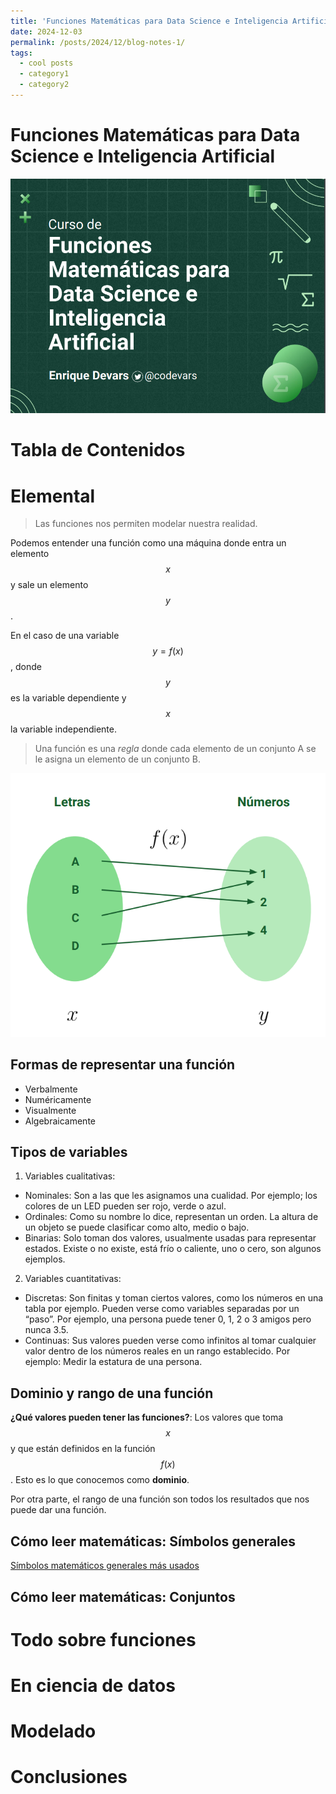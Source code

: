 ```yaml
---
title: 'Funciones Matemáticas para Data Science e Inteligencia Artificial'
date: 2024-12-03
permalink: /posts/2024/12/blog-notes-1/
tags:
  - cool posts
  - category1
  - category2
---
```


# Funciones Matemáticas para Data Science e Inteligencia Artificial

![Portada Platzi Functions ML](/images/funciones_matematicas/Portada_Platzi_Functions_ML.png)

# Tabla de Contenidos


# Elemental

> Las funciones nos permiten modelar nuestra realidad.

Podemos entender una función como una máquina donde entra un elemento $$x$$ y
sale un elemento $$y$$. 

En el caso de una variable $$y = f(x)$$, donde $$y$$ es la variable dependiente y $$x$$ la variable independiente.

> Una función es una *regla* donde cada elemento de un conjunto A se le asigna un elemento de un conjunto B.

![funciones](/images/funciones_matematicas/funciones_1.png)

## Formas de representar una función
- Verbalmente
- Numéricamente
- Visualmente
- Algebraicamente

## Tipos de variables
1. Variables cualitativas:
  - Nominales: Son a las que les asignamos una cualidad. Por ejemplo; los colores de un LED pueden ser rojo, verde o azul.
  - Ordinales: Como su nombre lo dice, representan un orden. La altura de un objeto se puede clasificar como alto, medio o bajo.
  - Binarias: Solo toman dos valores, usualmente usadas para representar estados. Existe o no existe, está frío o caliente, uno o cero, son algunos ejemplos.

2. Variables cuantitativas:
 - Discretas: Son finitas y toman ciertos valores, como los números en una tabla por ejemplo. Pueden verse como variables separadas por un “paso”. Por ejemplo, una persona puede tener 0, 1, 2 o 3 amigos pero nunca 3.5.
 - Continuas: Sus valores pueden verse como infinitos al tomar cualquier valor dentro de los números reales en un rango establecido. Por ejemplo: Medir la estatura de una persona. 

## Dominio y rango de una función

**¿Qué valores pueden tener las funciones?**: Los valores que toma $$x$$ y que están definidos en la función $$f(x)$$. Esto es lo que conocemos como **dominio**.

Por otra parte, el rango de una función son todos los resultados que nos puede dar una función. 

## Cómo leer matemáticas: Símbolos generales

[Símbolos matemáticos generales más usados](/files/simbolos.pdf)

## Cómo leer matemáticas: Conjuntos



# Todo sobre funciones

# En ciencia de datos

# Modelado

# Conclusiones